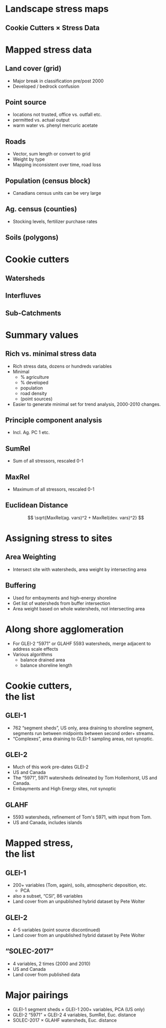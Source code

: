 # Landscape stress maps

## Cookie Cutters × Stress Data



# Mapped stress data


## Land cover (grid)

 - Major break in classification pre/post 2000
 - Developed / bedrock confusion


## Point source

 - locations not trusted, office vs. outfall etc.
 - permitted vs. actual output
 - warm water vs. phenyl mercuric acetate


## Roads

 - Vector, sum length or convert to grid
 - Weight by type
 - Mapping inconsistent over time, road loss


## Population (census block)

 - Canadians census units can be very large


## Ag. census (counties)

 - Stocking levels, fertilizer purchase rates


## Soils (polygons)



# Cookie cutters


## Watersheds


## Interfluves


## Sub-Catchments



# Summary values


## Rich vs. minimal stress data

 - Rich stress data, dozens or hundreds variables
 - Minimal
   - % agriculture
   - % developed
   - population
   - road density
   - (point sources)
 - Easier to generate minimal set for trend analysis, 2000-2010
   changes.


## Principle component analysis

 - Incl. Ag. PC 1 etc.


## SumRel

 - Sum of all stressors, rescaled 0-1


## MaxRel

 - Maximum of all stressors, rescaled 0-1


## Euclidean Distance

$$ \sqrt{MaxRel(ag. vars)^2 + MaxRel(dev. vars)^2} $$



# Assigning stress to sites


## Area Weighting

 - Intersect site with watersheds, area weight by intersecting area


## Buffering

 - Used for embayments and high-energy shoreline
 - Get list of watersheds from buffer intersection
 - Area weight based on whole watersheds, not intersecting area



# Along shore agglomeration

 - For GLEI-2 “5971” or GLAHF 5593 watersheds, merge adjacent
   to address scale effects
 - Various algorithms
   - balance drained area
   - balance shoreline length



# Cookie cutters,<br/>the list


## GLEI-1

 - 762 “segment sheds”, US only, area draining to shoreline segment,
   segments run between midpoints between second order+ streams.
 - “Complexes”, area draining to GLEI-1 sampling areas, not synoptic.


## GLEI-2

 - Much of this work pre-dates GLEI-2
 - US and Canada
 - The “5971”, 5971 watersheds delineated by Tom Hollenhorst, US
   and Canada.
 - Embayments and High Energy sites, not synoptic


## GLAHF

 - 5593 watersheds, refinement of Tom's 5971, with input
   from Tom.
 - US and Canada, includes islands



# Mapped stress,<br/>the list


## GLEI-1

 - 200+ variables (Tom, again), soils, atmospheric deposition, etc.
   - PCA
 - also a subset, “CSI”, 86 variables
 - Land cover from an unpublished hybrid dataset by Pete Wolter


## GLEI-2

 - 4-5 variables (point source discontinued)
 - Land cover from an unpublished hybrid dataset by Pete Wolter


## “SOLEC-2017”

 - 4 variables, 2 times (2000 and 2010)
 - US and Canada
 - Land cover from published data



# Major pairings

 - GLEI-1 segment sheds × GLEI-1 200+ variables, PCA (US only)
 - GLEI-2 “5971” × GLEI-2 4 variables, SumRel, Euc. distance
 - SOLEC-2017 × GLAHF watersheds, Euc. distance


